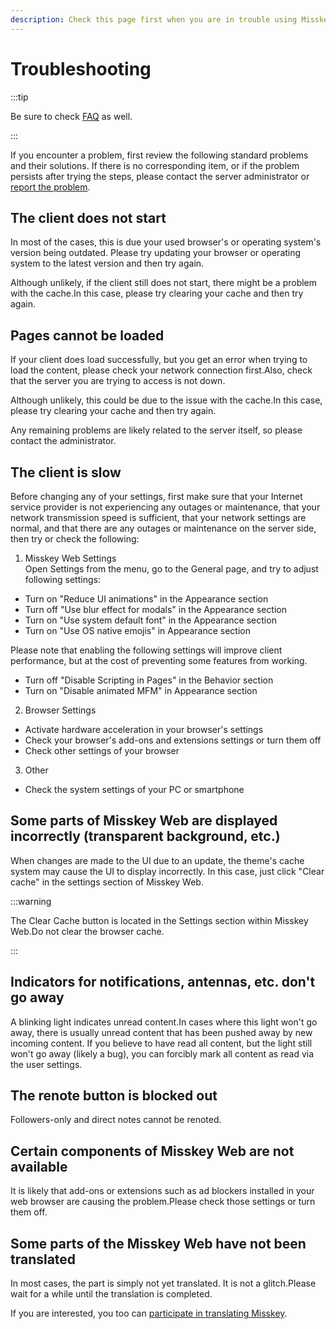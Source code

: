 ```yaml
---
description: Check this page first when you are in trouble using Misskey.
---
```


# Troubleshooting

:::tip

Be sure to check [FAQ](./faq.md) as well.

:::

If you encounter a problem, first review the following standard problems and their solutions. If there is no corresponding item, or if the problem persists after trying the steps, please contact the server administrator or [report the problem](../../about-misskey/#participating-in-discussions).

## The client does not start

In most of the cases, this is due your used browser's or operating system's version being outdated.
Please try updating your browser or operating system to the latest version and then try again.

Although unlikely, if the client still does not start, there might be a problem with the cache.In this case, please try clearing your cache and then try again.

## Pages cannot be loaded

If your client does load successfully, but you get an error when trying to load the content, please check your network connection first.Also, check that the server you are trying to access is not down.

Although unlikely, this could be due to the issue with the cache.In this case, please try clearing your cache and then try again.

Any remaining problems are likely related to the server itself, so please contact the administrator.

## The client is slow

Before changing any of your settings, first make sure that your Internet service provider is not experiencing any outages or maintenance, that your network transmission speed is sufficient, that your network settings are normal, and that there are any outages or maintenance on the server side, then try or check the following:

1. Misskey Web Settings\
   Open Settings from the menu, go to the General page, and try to adjust following settings:

- Turn on "Reduce UI animations" in the Appearance section
- Turn off "Use blur effect for modals" in the Appearance section
- Turn on "Use system default font" in the Appearance section
- Turn on "Use OS native emojis" in Appearance section

Please note that enabling the following settings will improve client performance, but at the cost of preventing some features from working.

- Turn off "Disable Scripting in Pages" in the Behavior section
- Turn on "Disable animated MFM" in Appearance section

2. Browser Settings

- Activate hardware acceleration in your browser's settings
- Check your browser's add-ons and extensions settings or turn them off
- Check other settings of your browser

3. Other

- Check the system settings of your PC or smartphone

## Some parts of Misskey Web are displayed incorrectly (transparent background, etc.)

When changes are made to the UI due to an update, the theme's cache system may cause the UI to display incorrectly.
In this case, just click "Clear cache" in the settings section of Misskey Web.

:::warning

The Clear Cache button is located in the Settings section within Misskey Web.Do not clear the browser cache.

:::

## Indicators for notifications, antennas, etc. don't go away

A blinking light indicates unread content.In cases where this light won't go away, there is usually unread content that has been pushed away by new incoming content.
If you believe to have read all content, but the light still won't go away (likely a bug), you can forcibly mark all content as read via the user settings.

## The renote button is blocked out

Followers-only and direct notes cannot be renoted.

## Certain components of Misskey Web are not available

It is likely that add-ons or extensions such as ad blockers installed in your web browser are causing the problem.Please check those settings or turn them off.

## Some parts of the Misskey Web have not been translated

In most cases, the part is simply not yet translated. It is not a glitch.Please wait for a while until the translation is completed.

If you are interested, you too can [participate in translating Misskey](../../about-misskey/#translating-text).
